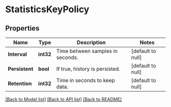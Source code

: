 # StatisticsKeyPolicy

## Properties
Name | Type | Description | Notes
------------ | ------------- | ------------- | -------------
**Interval** | **int32** | Time between samples in seconds. | [default to null]
**Persistent** | **bool** | If true, history is persisted. | [default to null]
**Retention** | **int32** | Time in seconds to keep data. | [default to null]

[[Back to Model list]](../README.md#documentation-for-models) [[Back to API list]](../README.md#documentation-for-api-endpoints) [[Back to README]](../README.md)


